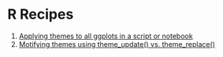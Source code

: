 # R Recipes

1. [Applying themes to all ggplots in a script or notebook](https://github.com/NCSU-Libraries/data-science-cookbook/blob/main/R/SetRTheme.md)
2. [Motifying themes using theme_update() vs. theme_replace()](https://github.com/NCSU-Libraries/data-science-cookbook/blob/ggplot_theme_update/R/UpdateRTheme.md)
